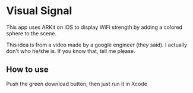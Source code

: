 # Visual Signal

This app uses ARKit on iOS to display WiFi strength by adding a colored sphere to the scene.

This idea is from a video made by a google engineer (they said). I actually don't who he/she is. If you know that, tell me please.


## How to use

Push the green download button, then just run it in Xcode
